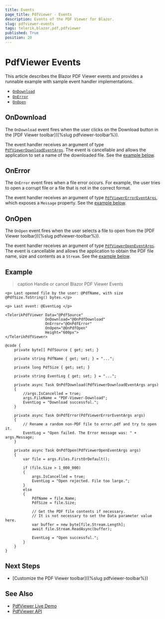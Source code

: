 ```yaml
---
title: Events
page_title: PdfViewer - Events
description: Events of the PDF Viewer for Blazor.
slug: pdfviewer-events
tags: telerik,blazor,pdf,pdfviewer
published: True
position: 20
---
```


# PdfViewer Events

This article describes the Blazor PDF Viewer events and provides a runnable example with sample event handler implementations.

* [`OnDownload`](#ondownload)
* [`OnError`](#onerror)
* [`OnOpen`](#onopen)


## OnDownload

The `OnDownload` event fires when the user clicks on the Download button in the [PDF Viewer toolbar]({%slug pdfviewer-toolbar%}).

The event handler receives an argument of type [`PdfViewerDownloadEventArgs`](/blazor-ui/api/Telerik.Blazor.Components.PdfViewerDownloadEventArgs). The event is cancellable and allows the application to set a name of the downloaded file. See the [example below](#example).


## OnError

The `OnError` event fires when a file error occurs. For example, the user tries to open a corrupt file or a file that is not in the correct format.

The event handler receives an argument of type [`PdfViewerErrorEventArgs`](/blazor-ui/api/Telerik.Blazor.Components.PdfViewerErrorEventArgs), which exposes a `Message` property. See the [example below](#example).


## OnOpen

The `OnOpen` event fires when the user selects a file to open from the [PDF Viewer toolbar]({%slug pdfviewer-toolbar%}).

The event handler receives an argument of type [`PdfViewerOpenEventArgs`](/blazor-ui/api/Telerik.Blazor.Components.PdfViewerOpenEventArgs). The event is cancellable and allows the application to obtain the PDF file name, size and contents as a `Stream`. See the [example below](#example).


## Example

>caption Handle or cancel Blazor PDF Viewer Events

````CSHTML
<p> Last opened file by the user: @PdfName, with size @PdfSize.ToString() bytes.</p>

<p> Last event: @EventLog </p>

<TelerikPdfViewer Data="@PdfSource"
                  OnDownload="@OnPdfDownload"
                  OnError="@OnPdfError"
                  OnOpen="@OnPdfOpen"
                  Height="600px">
</TelerikPdfViewer>

@code {
    private byte[] PdfSource { get; set; }

    private string PdfName { get; set; } = "...";

    private long PdfSize { get; set; }

    private string EventLog { get; set; } = "...";

    private async Task OnPdfDownload(PdfViewerDownloadEventArgs args)
    {
        //args.IsCancelled = true;
        args.FileName = "PDF-Viewer-Download";
        EventLog = "Download successful.";
    }

    private async Task OnPdfError(PdfViewerErrorEventArgs args)
    {
        // Rename a random non-PDF file to error.pdf and try to open it.
        EventLog = "Open failed. The Error message was: " + args.Message;
    }

    private async Task OnPdfOpen(PdfViewerOpenEventArgs args)
    {
        var file = args.Files.FirstOrDefault();

        if (file.Size > 1_000_000)
        {
            args.IsCancelled = true;
            EventLog = "Open rejected. File too large.";
        }
        else
        {
            PdfName = file.Name;
            PdfSize = file.Size;

            // Get the PDF file contents if necessary.
            // It is not necessary to set the Data parameter value here.
            var buffer = new byte[file.Stream.Length];
            await file.Stream.ReadAsync(buffer);

            EventLog = "Open successful.";
        }
    }
}
````


## Next Steps

* [Customize the PDF Viewer toolbar]({%slug pdfviewer-toolbar%})


## See Also

* [PdfViewer Live Demo](https://demos.telerik.com/blazor-ui/pdfviewer/overview)
* [PdfViewer API](/blazor-ui/api/Telerik.Blazor.Components.TelerikPdfViewer)

